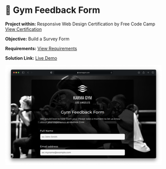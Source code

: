 # 📝 Gym Feedback Form
**Project within:** Responsive Web Design Certification by Free Code Camp <a href="https://www.freecodecamp.org/learn/responsive-web-design/responsive-web-design-projects/build-a-product-landing-page/">View Certification</a>


**Objective:** Build a Survey Form

**Requirements:** <a href="https://www.freecodecamp.org/learn/responsive-web-design/responsive-web-design-projects/build-a-survey-form/">View Requirements</a>

**Solution Link:** <a href="https://cosminmoldovan.github.io/fcc-survey-form/">Live Demo</a>

<img src="project-thumbnail.png" />